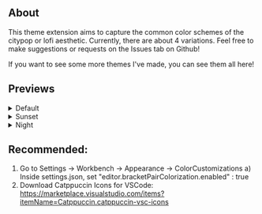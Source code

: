 ## About
This theme extension aims to capture the common color schemes of the citypop or lofi aesthetic. Currently, there are about 4 variations. Feel free to make suggestions or requests on the Issues tab on Github!

If you want to see some more themes I've made, you can see them all here!

## Previews
<details>
    <summary>Default</summary>
</details>

<details>
    <summary>Sunset</summary>
</details>

<details>
    <summary>Night</summary>
        <h3>Python</h3>
        <img src="../citypop-theme/images/night-py.png" alt="Night Python">
        <h3>C++</h3>
        <img src="../citypop-theme/images/night-cpp.png" alt="Night C++">
        <h3>HTML</h3>
        <img src="../citypop-theme/images/night-html.png" alt="Night HTML">
        <h3>CSS</h3>
        <img src="../citypop-theme/images/night-css.png" alt="Night CSS">
</details>

## Recommended: 
1) Go to Settings -> Workbench -> Appearance -> ColorCustomizations
    a) Inside settings.json, set "editor.bracketPairColorization.enabled" : true
2) Download Catppuccin Icons for VSCode: https://marketplace.visualstudio.com/items?itemName=Catppuccin.catppuccin-vsc-icons